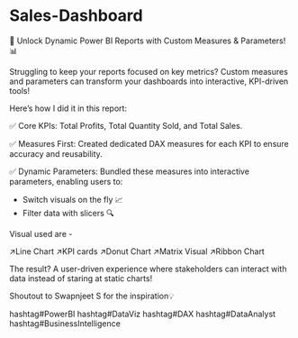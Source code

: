 # Sales-Dashboard
🚀 Unlock Dynamic Power BI Reports with Custom Measures & Parameters! 📊

Struggling to keep your reports focused on key metrics? Custom measures and parameters can transform your dashboards into interactive, KPI-driven tools!

Here’s how I did it in this report:

✅ Core KPIs: Total Profits, Total Quantity Sold, and Total Sales.

✅ Measures First: Created dedicated DAX measures for each KPI to ensure accuracy and reusability.

✅ Dynamic Parameters: Bundled these measures into interactive parameters, enabling users to:
- Switch visuals on the fly 📈
- Filter data with slicers 🔍

Visual used are - 

↗️Line Chart
↗️KPI cards
↗️Donut Chart
↗️Matrix Visual
↗️Ribbon Chart

The result? A user-driven experience where stakeholders can interact with data instead of staring at static charts!

Shoutout to Swapnjeet S for the inspiration💡


hashtag#PowerBI hashtag#DataViz hashtag#DAX hashtag#DataAnalyst hashtag#BusinessIntelligence
